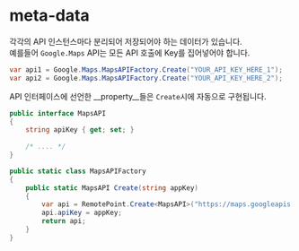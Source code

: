 meta-data
====
각각의 API 인스턴스마다 분리되어 저장되어야 하는 데이터가 있습니다.<br>
예를들어 `Google.Maps` API는 모든 API 호출에 Key를 집어넣어야 합니다.
```c#
var api1 = Google.Maps.MapsAPIFactory.Create("YOUR_API_KEY_HERE_1");
var api2 = Google.Maps.MapsAPIFactory.Create("YOUR_API_KEY_HERE_2");
```

API 인터페이스에 선언한 __property__들은 `Create`시에 자동으로 구현됩니다.
```c#
public interface MapsAPI
{
    string apiKey { get; set; }
    
    /* .... */
}
```
```c#
public static class MapsAPIFactory
{
    public static MapsAPI Create(string appKey)
    {
        var api = RemotePoint.Create<MapsAPI>("https://maps.googleapis.com");
        api.apiKey = appKey;
        return api;
    }
}
```
